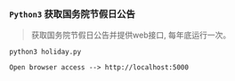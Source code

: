 
### `Python3` 获取国务院节假日公告

> 获取国务院节假日公告并提供web接口, 每年底运行一次。


```
python3 holiday.py
```

```
Open browser access --> http://localhost:5000
```
